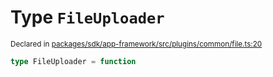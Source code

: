 # Type `FileUploader`
<sub>Declared in [packages/sdk/app-framework/src/plugins/common/file.ts:20](https://github.com/dxos/dxos/blob/f2f84db18/packages/sdk/app-framework/src/plugins/common/file.ts#L20)</sub>




```ts
type FileUploader = function
```
